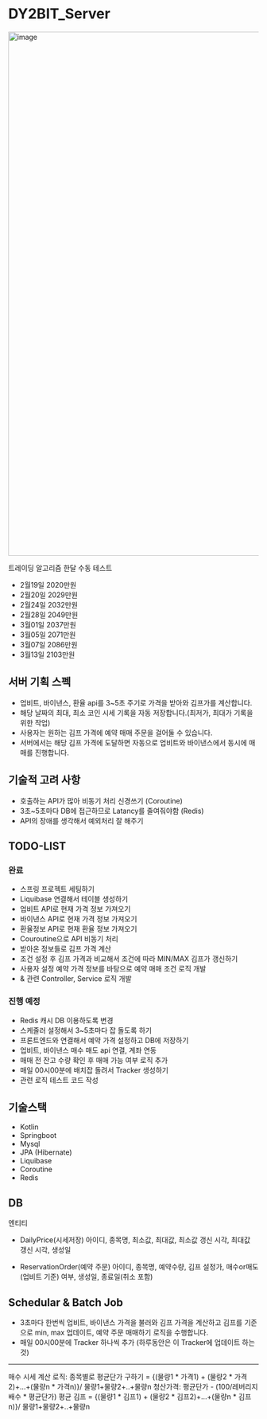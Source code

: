 # DY2BIT_Server
<img width="1053" alt="image" src="https://user-images.githubusercontent.com/39155520/161526377-91cfa49e-3c59-4d7a-b050-9e15878eb9a4.png">

트레이딩 알고리즘 한달 수동 테스트
- 2월19일 2020만원
- 2월20일 2029만원
- 2월24일 2032만원
- 2월28일 2049만원
- 3월01일 2037만원
- 3월05일 2071만원
- 3월07일 2086만원
- 3월13일 2103만원

## 서버 기획 스펙
- 업비트, 바이낸스, 환율 api를 3~5초 주기로 가격을 받아와 김프가를 계산합니다.
- 해당 날짜의 최대, 최소 코인 시세 기록을 자동 저장합니다.(최저가, 최대가 기록을 위한 작업)
- 사용자는 원하는 김프 가격에 예약 매매 주문을 걸어둘 수 있습니다.
- 서버에서는 해당 김프 가격에 도달하면 자동으로 업비트와 바이낸스에서 동시에 매매를 진행합니다.

## 기술적 고려 사항
- 호출하는 API가 많아 비동기 처리 신경쓰기 (Coroutine)
- 3초~5초마다 DB에 접근하므로 Latancy를 줄여줘야함 (Redis)
- API의 장애를 생각해서 예외처리 잘 해주기

## TODO-LIST
### 완료
- 스프링 프로젝트 세팅하기
- Liquibase 연결해서 테이블 생성하기
- 업비트 API로 현재 가격 정보 가져오기
- 바이낸스 API로 현재 가격 정보 가져오기
- 환율정보 API로 현재 환율 정보 가져오기
- Couroutine으로 API 비동기 처리
- 받아온 정보들로 김프 가격 계산
- 조건 설정 후 김프 가격과 비교해서 조건에 따라 MIN/MAX 김프가 갱신하기
- 사용자 설정 예약 가격 정보를 바탕으로 예약 매매 조건 로직 개발
- & 관련 Controller, Service 로직 개발

### 진행 예정
- Redis 캐시 DB 이용하도록 변경
- 스케줄러 설정해서 3~5초마다 잡 돌도록 하기
- 프론트엔드와 연결해서 예약 가격 설정하고 DB에 저장하기
- 업비트, 바이낸스 매수 매도 api 연결, 계좌 연동
- 매매 전 잔고 수량 확인 후 매매 가능 여부 로직 추가
- 매일 00시00분에 배치잡 돌려서 Tracker 생성하기
- 관련 로직 테스트 코드 작성

## 기술스택
- Kotlin
- Springboot
- Mysql
- JPA (Hibernate)
- Liquibase
- Coroutine
- Redis

## DB
엔티티
- DailyPrice(시세저장)
아이디, 종목명, 최소값, 최대값, 최소값 갱신 시각, 최대값 갱신 시각, 생성일

- ReservationOrder(예약 주문)
아이디, 종목명, 예약수량, 김프 설정가, 매수or매도(업비트 기준) 여부, 생성일, 종료일(취소 포함)

## Schedular & Batch Job
- 3초마다 한번씩 업비트, 바이낸스 가격을 불러와 김프 가격을 계산하고 김프를 기준으로 min, max 업데이트, 예약 주문 매매하기 로직을 수행합니다.
- 매일 00시00분에 Tracker 하나씩 추가 (하루동안은 이 Tracker에 업데이트 하는 것)

<hr>
매수 시세 계산 로직: 종목별로 평균단가 구하기 = {(물량1 * 가격1) + (물량2 * 가격2)+...+(물량n * 가격n)}/ 물량1+물량2+..+물량n
청산가격: 평균단가 - (100/레버리지 배수 * 평균단가)
평균 김프 = {(물량1 * 김프1) + (물량2 * 김프2)+...+(물량n * 김프n)}/ 물량1+물량2+..+물량n
